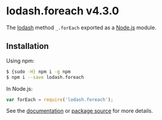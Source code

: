 # lodash.foreach v4.3.0

The [lodash](https://lodash.com/) method `_.forEach` exported as a [Node.js](https://nodejs.org/) module.

## Installation

Using npm:
```bash
$ {sudo -H} npm i -g npm
$ npm i --save lodash.foreach
```

In Node.js:
```js
var forEach = require('lodash.foreach');
```

See the [documentation](https://lodash.com/docs#forEach) or [package source](https://github.com/lodash/lodash/blob/4.3.0-npm-packages/lodash.foreach) for more details.

